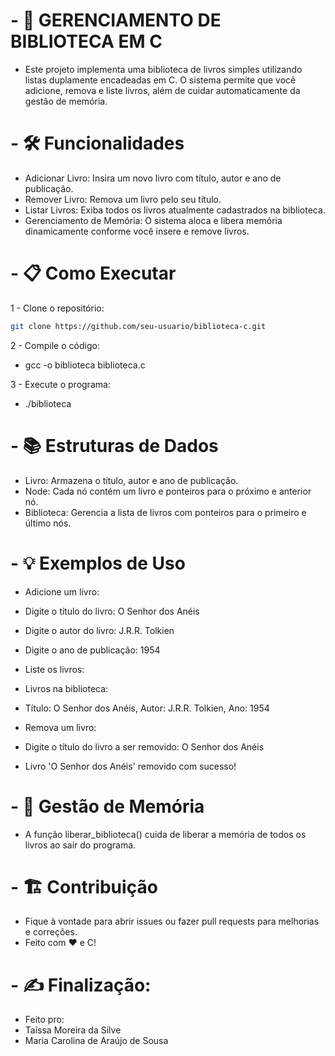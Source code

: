 # - 📖 GERENCIAMENTO DE BIBLIOTECA EM C

- Este projeto implementa uma biblioteca de livros simples utilizando listas duplamente encadeadas em C. O sistema permite que você adicione, remova e liste livros, além de cuidar automaticamente da gestão de memória.

# - 🛠️ Funcionalidades
- Adicionar Livro: Insira um novo livro com título, autor e ano de publicação.
- Remover Livro: Remova um livro pelo seu título.
- Listar Livros: Exiba todos os livros atualmente cadastrados na biblioteca.
- Gerenciamento de Memória: O sistema aloca e libera memória dinamicamente conforme você insere e remove livros.

# - 📋 Como Executar
1 - Clone o repositório:
```bash
git clone https://github.com/seu-usuario/biblioteca-c.git
```

2 - Compile o código:
- gcc -o biblioteca biblioteca.c

3 - Execute o programa:
- ./biblioteca

# - 📚 Estruturas de Dados
- Livro: Armazena o título, autor e ano de publicação.
- Node: Cada nó contém um livro e ponteiros para o próximo e anterior nó.
- Biblioteca: Gerencia a lista de livros com ponteiros para o primeiro e último nós.

# - 💡 Exemplos de Uso
- Adicione um livro:
- Digite o título do livro: O Senhor dos Anéis
- Digite o autor do livro: J.R.R. Tolkien
- Digite o ano de publicação: 1954

- Liste os livros:
- Livros na biblioteca:
- Título: O Senhor dos Anéis, Autor: J.R.R. Tolkien, Ano: 1954

- Remova um livro:
- Digite o título do livro a ser removido: O Senhor dos Anéis
- Livro 'O Senhor dos Anéis' removido com sucesso!

# - 🧹 Gestão de Memória
- A função liberar_biblioteca() cuida de liberar a memória de todos os livros ao sair do programa.

# - 🏗️ Contribuição
- Fique à vontade para abrir issues ou fazer pull requests para melhorias e correções.
- Feito com ❤️ e C!

# - ✍ Finalização:
- Feito pro:
- Taíssa Moreira da Silve
- Maria Carolina de Araújo de Sousa



